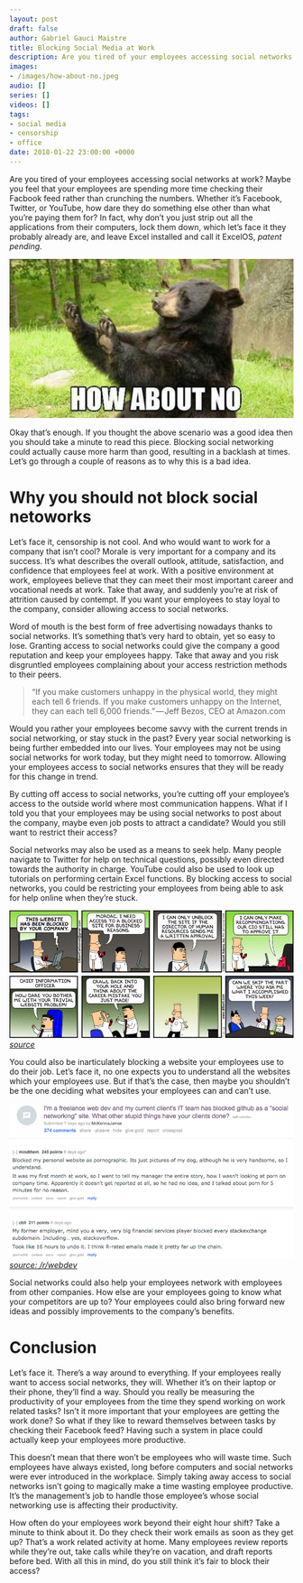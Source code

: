 ```yaml
---
layout: post
draft: false
author: Gabriel Gauci Maistre
title: Blocking Social Media at Work
description: Are you tired of your employees accessing social networks at work? Maybe you feel that your employees are spending more time checking their Facbook feed rather than crunching the numbers. Whether it’s Facebook, Twitter, or YouTube, how dare they do something else other than what you’re paying them for? In fact, why don’t you just strip out all the applications from their computers, lock them down, which let’s face it they probably already are, and leave Excel installed and call it ExcelOS, patent pending.
images:
- /images/how-about-no.jpeg
audio: []
series: []
videos: []
tags:
- social media
- censorship
- office
date: 2018-01-22 23:00:00 +0000
---
```


Are you tired of your employees accessing social networks at work? Maybe you feel that your employees are spending more time checking their Facbook feed rather than crunching the numbers. Whether it’s Facebook, Twitter, or YouTube, how dare they do something else other than what you’re paying them for? In fact, why don’t you just strip out all the applications from their computers, lock them down, which let’s face it they probably already are, and leave Excel installed and call it ExcelOS, _patent pending_.

![alt text](/images/how-about-no.jpeg "Logo Title Text 1")

Okay that’s enough. If you thought the above scenario was a good idea then you should take a minute to read this piece. Blocking social networking could actually cause more harm than good, resulting in a backlash at times. Let’s go through a couple of reasons as to why this is a bad idea.

# Why you should not block social netoworks

Let’s face it, censorship is not cool. And who would want to work for a company that isn’t cool? Morale is very important for a company and its success. It’s what describes the overall outlook, attitude, satisfaction, and confidence that employees feel at work. With a positive environment at work, employees believe that they can meet their most important career and vocational needs at work. Take that away, and suddenly you’re at risk of attrition caused by contempt. If you want your employees to stay loyal to the company, consider allowing access to social networks.

Word of mouth is the best form of free advertising nowadays thanks to social networks. It’s something that’s very hard to obtain, yet so easy to lose. Granting access to social networks could give the company a good reputation and keep your employees happy. Take that away and you risk disgruntled employees complaining about your access restriction methods to their peers.

> “If you make customers unhappy in the physical world, they might each tell 6 friends. If you make customers unhappy on the Internet, they can each tell 6,000 friends.” — Jeff Bezos, CEO at Amazon.com

Would you rather your employees become savvy with the current trends in social networking, or stay stuck in the past? Every year social networking is being further embedded into our lives. Your employees may not be using social networks for work today, but they might need to tomorrow. Allowing your employees access to social networks ensures that they will be ready for this change in trend.

By cutting off access to social networks, you’re cutting off your employee’s access to the outside world where most communication happens. What if I told you that your employees may be using social networks to post about the company, maybe even job posts to attract a candidate? Would you still want to restrict their access?

Social networks may also be used as a means to seek help. Many people navigate to Twitter for help on technical questions, possibly even directed towards the authority in charge. YouTube could also be used to look up tutorials on performing certain Excel functions. By blocking access to social networks, you could be restricting your employees from being able to ask for help online when they’re stuck.

![alt text](/images/work-site.gif "Logo Title Text 1")
*[source](http://joyreactor.com/post/876142)*

You could also be inarticulately blocking a website your employees use to do their job. Let’s face it, no one expects you to understand all the websites which your employees use. But if that’s the case, then maybe you shouldn’t be the one deciding what websites your employees can and can’t use.

![alt text](/images/reddit-it-block.png "Logo Title Text 1")
*[source: /r/webdev](https://www.reddit.com/r/webdev/comments/7pxeqn/im_a_freelance_web_dev_and_my_current_clients_it/)*

Social networks could also help your employees network with employees from other companies. How else are your employees going to know what your competitors are up to? Your employees could also bring forward new ideas and possibly improvements to the company’s benefits.

# Conclusion

Let’s face it. There’s a way around to everything. If your employees really want to access social networks, they will. Whether it’s on their laptop or their phone, they’ll find a way. Should you really be measuring the productivity of your employees from the time they spend working on work related tasks? Isn’t it more important that your employees are getting the work done? So what if they like to reward themselves between tasks by checking their Facebook feed? Having such a system in place could actually keep your employees more productive.

This doesn’t mean that there won’t be employees who will waste time. Such employees have always existed, long before computers and social networks were ever introduced in the workplace. Simply taking away access to social networks isn’t going to magically make a time wasting employee productive. It’s the management’s job to handle those employee’s whose social networking use is affecting their productivity.

How often do your employees work beyond their eight hour shift? Take a minute to think about it. Do they check their work emails as soon as they get up? That’s a work related activity at home. Many employees review reports while they’re out, take calls while they’re on vacation, and draft reports before bed. With all this in mind, do you still think it’s fair to block their access?
